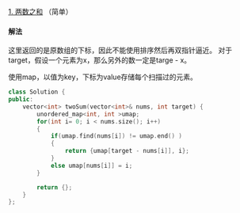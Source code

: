 [1. 两数之和](https://leetcode-cn.com/problems/two-sum/) （简单）

#### 解法

这里返回的是原数组的下标，因此不能使用排序然后再双指针逼近。
对于target，假设一个元素为x，那么另外的数一定是targe - x。

使用map，以值为key，下标为value存储每个扫描过的元素。

```C++
class Solution {
public:
    vector<int> twoSum(vector<int>& nums, int target) {
        unordered_map<int, int >umap;
        for(int i= 0; i < nums.size(); i++)
        {
            if(umap.find(nums[i]) != umap.end() )
            {
                return {umap[target - nums[i]], i};
            }
            else umap[nums[i]] = i;
        }

        return {};
    }
};
```
